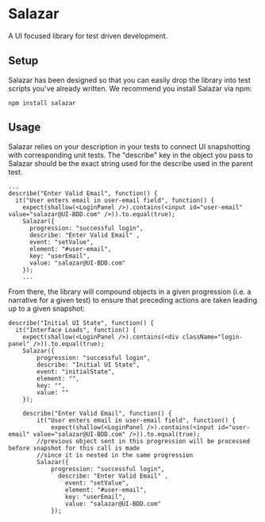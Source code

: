# Salazar

A UI focused library for test driven development.

## Setup
Salazar has been designed so that you can easily drop the library into test scripts you've already written. We recommend you install Salazar via npm:
```
npm install salazar
```

## Usage
Salazar relies on your description in your tests to connect UI snapshotting with corresponding unit tests. The "describe" key in the object you pass to Salazar should be the exact string used for the describe used in the parent test.

```
...
describe("Enter Valid Email", function() {
  it("User enters email in user-email field", function() {
    expect(shallow(<LoginPanel />).contains(<input id="user-email" value="salazar@UI-BDD.com" />)).to.equal(true);
    Salazar({
      progression: "successful login",
      describe: "Enter Valid Email"	,
      event: "setValue",
      element: "#user-email",
      key: "userEmail",
      value: "salazar@UI-BDD.com"
    });
    ...
```

From there, the library will compound objects in a given progression (i.e. a narrative for a given test) to ensure that preceding actions are taken leading up to a given snapshot:

```
describe("Initial UI State", function() {
  it("Interface Loads", function() {
    expect(shallow(<LoginPanel />).contains(<div className="login-panel" />)).to.equal(true);
    Salazar({
    	progression: "successful login",
    	describe: "Initial UI State",
    	event: "initialState",
    	element: "",
    	key: "",
    	value: ""
    });

    describe("Enter Valid Email", function() {
    	it("User enters email in user-email field", function() {
		    expect(shallow(<LoginPanel />).contains(<input id="user-email" value="salazar@UI-BDD.com" />)).to.equal(true);
        //previous object sent in this progression will be processed before snapshot for this call is made
        //since it is nested in the same progression
        Salazar({
        	progression: "successful login",
		      describe: "Enter Valid Email"	,
		    	event: "setValue",
		    	element: "#user-email",
		    	key: "userEmail",
		    	value: "salazar@UI-BDD.com"
		    });

```
